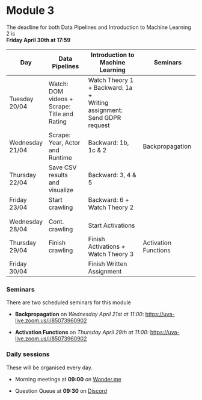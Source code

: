
# Module 3

The deadline for both Data Pipelines and Introduction to Machine Learning 2 is<br>**Friday April 30th at 17:59**

| Day                | Data Pipelines               | Introduction to<br>Machine Learning | Seminars                    |
| ------------------ | ---------------------------- | ----------------------------------- | --------------------------- |
| Tuesday<br>20/04   | Watch: DOM videos +<br>Scrape: Title and Rating | Watch Theory 1 + Backward: 1a +<br>Writing assignment: Send GDPR request |    |
| Wednesday<br>21/04 | Scrape: Year, Actor<br>and Runtime | Backward: 1b, 1c & 2             | Backpropagation             |
| Thursday<br>22/04  | Save CSV results<br>and visualize | Backward: 3, 4 & 5                |                             |
| Friday<br>23/04    | Start crawling               | Backward: 6 +<br>Watch Theory 2        |                             |
|                    |                              |                                     |                             |
|                    |                              |                                     |                             |
| Wednesday<br>28/04 | Cont. crawling               | Start Activations                   |                             |
| Thursday<br>29/04  | Finish crawling              | Finish Activations +<br>Watch Theory 3 | Activation Functions        |
| Friday<br>30/04    |                              | Finish Written Assignment           |                             |


### Seminars

There are two scheduled seminars for this module

* **Backpropagation** on *Wednesday April 21st at 11:00*: <https://uva-live.zoom.us/j/85073960902>

* **Activation Functions** on *Thursday April 29th at 11:00*: <https://uva-live.zoom.us/j/85073960902>


### Daily sessions

These will be organised every day.

* Morning meetings at **09:00** on [Wonder.me](https://www.wonder.me/r?id=c6cdcb4d-7901-44dc-9b9f-fe90898c22a5)

* Question Queue at **09:30** on [Discord](https://discord.gg/y9BVSck5z5)

